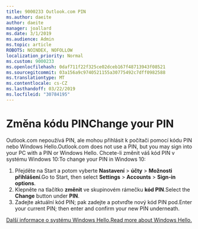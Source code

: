 ```yaml
---
title: 9000233 Outlook.com PIN
ms.author: daeite
author: daeite
manager: joallard
ms.date: 3/1/2019
ms.audience: Admin
ms.topic: article
ROBOTS: NOINDEX, NOFOLLOW
localization_priority: Normal
ms.custom: 9000233
ms.openlocfilehash: 0daf711f22f325ce02dceb167f48713943f08521
ms.sourcegitcommit: 03a156a9c9740521155a30775492c7dff0982588
ms.translationtype: MT
ms.contentlocale: cs-CZ
ms.lasthandoff: 03/22/2019
ms.locfileid: "30784195"
---
```

# <a name="change-your-pin"></a><span data-ttu-id="1d532-102">Změna kódu PIN</span><span class="sxs-lookup"><span data-stu-id="1d532-102">Change your PIN</span></span>

<span data-ttu-id="1d532-103">Outlook.com nepoužívá PIN, ale mohou přihlásit k počítači pomocí kódu PIN nebo Windows Hello.</span><span class="sxs-lookup"><span data-stu-id="1d532-103">Outlook.com does not use a PIN, but you may sign into your PC with a PIN or Windows Hello.</span></span> <span data-ttu-id="1d532-104">Chcete-li změnit váš kód PIN v systému Windows 10:</span><span class="sxs-lookup"><span data-stu-id="1d532-104">To change your PIN in Windows 10:</span></span>

1. <span data-ttu-id="1d532-105">Přejděte na Start a potom vyberte **Nastavení** > **účty** > **Možnosti přihlášení**.</span><span class="sxs-lookup"><span data-stu-id="1d532-105">Go to Start, then select **Settings** > **Accounts** > **Sign-in options**.</span></span>
2. <span data-ttu-id="1d532-106">Klepněte na tlačítko **změnit** ve skupinovém rámečku **kód PIN**.</span><span class="sxs-lookup"><span data-stu-id="1d532-106">Select the **Change** button under **PIN**.</span></span>
3. <span data-ttu-id="1d532-107">Zadejte aktuální kód PIN; pak zadejte a potvrďte nový kód PIN pod.</span><span class="sxs-lookup"><span data-stu-id="1d532-107">Enter your current PIN; then enter and confirm your new PIN underneath.</span></span>

[<span data-ttu-id="1d532-108">Další informace o systému Windows Hello.</span><span class="sxs-lookup"><span data-stu-id="1d532-108">Read more about Windows Hello.</span></span>](https://support.microsoft.com/help/17215/)